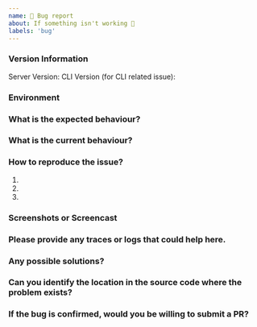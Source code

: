 ```yaml
---
name: 🐜 Bug report
about: If something isn't working 🔧
labels: 'bug'
---
```


### Version Information

Server Version: 
CLI Version (for CLI related issue):

### Environment

<!--Cloud/ OSS / EE -->

### What is the expected behaviour?
<!--
  Provide a clear description of what you want to happen.
-->

### What is the current behaviour?
<!--
  Provide a clear description of what is the current behaviour.
-->

### How to reproduce the issue?

1.
2.
3.

### Screenshots or Screencast
<!--
  Providing relevant Screenshots/ Screencasts would help us to debug the issue quickly.
-->

### Please provide any traces or logs that could help here.


### Any possible solutions?


### Can you identify the location in the source code where the problem exists?


### If the bug is confirmed, would you be willing to submit a PR?
